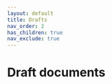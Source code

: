 ```yaml
---
layout: default
title: Drafts
nav_order: 2
has_children: true
nav_exclude: true
---
```


# Draft documents
